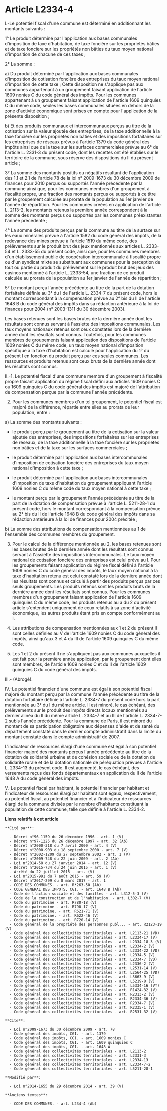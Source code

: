 # Article L2334-4

I.-Le potentiel fiscal d'une commune est déterminé en additionnant les montants suivants : 

1° Le produit déterminé par l'application aux bases communales d'imposition de taxe d'habitation, de taxe foncière sur les
propriétés bâties et de taxe foncière sur les propriétés non bâties du taux moyen national d'imposition de chacune de ces
taxes ; 

2° La somme : 

a) Du produit déterminé par l'application aux bases communales d'imposition de cotisation foncière des entreprises du taux
moyen national d'imposition de cette taxe ; Cette disposition ne s'applique pas aux communes appartenant à un groupement
faisant application de l'article 1609 nonies C du code général des impôts. Pour les communes appartenant à un groupement
faisant application de l'article 1609 quinquies C du même code, seules les bases communales situées en dehors de la zone
d'activité économique sont prises en compte pour l'application de la présente disposition ; 

b) Et des produits communaux et intercommunaux perçus au titre de la cotisation sur la valeur ajoutée des entreprises, de la
taxe additionnelle à la taxe foncière sur les propriétés non bâties et des impositions forfaitaires sur les entreprises de
réseaux prévus à l'article 1379 du code général des impôts ainsi que de la taxe sur les surfaces commerciales prévue au 6° de
l'article L. 2331-3 du présent code, dont les recettes ont été établies sur le territoire de la commune, sous réserve des
dispositions du II du présent article ; 

3° La somme des montants positifs ou négatifs résultant de l'application des 1.1 et 2.1 de l'article 78 de la loi n°
2009-1673 du 30 décembre 2009 de finances pour 2010 perçus ou supportés l'année précédente par la commune ainsi que, pour les
communes membres d'un groupement à fiscalité propre, une fraction des montants perçus ou supportés à ce titre par le
groupement calculée au prorata de la population au 1er janvier de l'année de répartition. Pour les communes créées en
application de l'article L. 2113-2, les montants retenus la première année correspondent à la somme des montants perçus ou
supportés par les communes préexistantes l'année précédente ; 

4° La somme des produits perçus par la commune au titre de la surtaxe sur les eaux minérales prévue à l'article 1582 du code
général des impôts, de la redevance des mines prévue à l'article 1519 du même code, des prélèvements sur le produit brut des
jeux mentionnés aux articles L. 2333-54 et L. 2333-55 du présent code, ainsi que, pour les communes membres d'un
établissement public de coopération intercommunale à fiscalité propre ou d'un syndicat mixte se substituant aux communes pour
la perception de tout ou partie du produit du prélèvement sur le produit brut des jeux des casinos mentionné à l'article L.
2333-54, une fraction de ce produit calculée au prorata de la population au 1er janvier de l'année de répartition ;

5° Le montant perçu l'année précédente au titre de la part de la dotation forfaitaire définie au 3° du I de l'article L.
2334-7 du présent code, hors le montant correspondant à la compensation prévue au 2° bis du II de l'article 1648 B du code
général des impôts dans sa rédaction antérieure à la loi de finances pour 2004 (n° 2003-1311 du 30 décembre 2003). 

Les bases retenues sont les bases brutes de la dernière année dont les résultats sont connus servant à l'assiette des
impositions communales. Les taux moyens nationaux retenus sont ceux constatés lors de la dernière année dont les résultats
sont connus. Toutefois, pour les communes membres de groupements faisant application des dispositions de l'article 1609
nonies C du même code, un taux moyen national d'imposition spécifique à la taxe d'habitation est calculé pour l'application
du 1° du présent I en fonction du produit perçu par ces seules communes. Les ressources et produits retenus sont ceux bruts
de la dernière année dont les résultats sont connus. 

II.-1. Le potentiel fiscal d'une commune membre d'un groupement à fiscalité propre faisant application du régime fiscal
défini aux articles 1609 nonies C ou 1609 quinquies C du code général des impôts est majoré de l'attribution de compensation
perçue par la commune l'année précédente. 

2. Pour les communes membres d'un tel groupement, le potentiel fiscal est majoré de la différence, répartie entre elles au
prorata de leur population, entre : 

a) La somme des montants suivants :

- le produit perçu par le groupement au titre de la cotisation sur la valeur ajoutée des entreprises, des impositions
forfaitaires sur les entreprises de réseaux, de la taxe additionnelle à la taxe foncière sur les propriétés non bâties et de
la taxe sur les surfaces commerciales ;

- le produit déterminé par l'application aux bases intercommunales d'imposition de cotisation foncière des entreprises du
taux moyen national d'imposition à cette taxe ;

- le produit déterminé par l'application aux bases intercommunales d'imposition de taxe d'habitation du groupement appliquant
l'article 1609 nonies C du même code du taux moyen national à cette taxe ;

- le montant perçu par le groupement l'année précédente au titre de la part de la dotation de compensation prévue à l'article
L. 5211-28-1 du présent code, hors le montant correspondant à la compensation prévue au 2° bis du II de l'article 1648 B du
code général des impôts dans sa rédaction antérieure à la loi de finances pour 2004 précitée ; 

b) La somme des attributions de compensation mentionnées au 1 de l'ensemble des communes membres du groupement. 

3. Pour le calcul de la différence mentionnée au 2, les bases retenues sont les bases brutes de la dernière année dont les
résultats sont connus servant à l'assiette des impositions intercommunales. Le taux moyen national de cotisation foncière des
entreprises est celui prévu au I. Pour les groupements faisant application du régime fiscal défini à l'article 1609 nonies C
du code général des impôts, le taux moyen national à la taxe d'habitation retenu est celui constaté lors de la dernière année
dont les résultats sont connus et calculé à partir des produits perçus par ces seuls groupements. Les produits retenus sont
les produits bruts de la dernière année dont les résultats sont connus. Pour les communes membres d'un groupement faisant
application de l'article 1609 quinquies C du même code, les produits retenus au a du 2 du présent article s'entendent
uniquement de ceux relatifs à sa zone d'activité économique, les autres produits étant pris en compte conformément au I. 

4. Les attributions de compensation mentionnées aux 1 et 2 du présent II sont celles définies au V de l'article 1609 nonies C
du code général des impôts, ainsi qu'aux 3 et 4 du III de l'article 1609 quinquies C du même code. 

5. Les 1 et 2 du présent II ne s'appliquent pas aux communes auxquelles il est fait pour la première année application, par
le groupement dont elles sont membres, de l'article 1609 nonies C et du II de l'article 1609 quinquies C du code général des
impôts. 

III.- (Abrogé).

IV.-Le potentiel financier d'une commune est égal à son potentiel fiscal majoré du montant perçu par la commune l'année
précédente au titre de la dotation forfaitaire définie à l'article L. 2334-7 du présent code hors la part mentionnée au 3° du
I du même article. Il est minoré, le cas échéant, des prélèvements sur le produit des impôts directs locaux mentionnés au
dernier alinéa du II du même article L. 2334-7 et au III de l'article L. 2334-7-2 subis l'année précédente. Pour la commune
de Paris, il est minoré du montant de sa participation obligatoire aux dépenses d'aide et de santé du département constaté
dans le dernier compte administratif dans la limite du montant constaté dans le compte administratif de 2007. 

L'indicateur de ressources élargi d'une commune est égal à son potentiel financier majoré des montants perçus l'année
précédente au titre de la dotation de solidarité urbaine et de cohésion sociale ou de la dotation de solidarité rurale et de
la dotation nationale de péréquation prévues à l'article L. 2334-13 du présent code. Il est augmenté, le cas échéant, des
versements reçus des fonds départementaux en application du II de l'article 1648 A du code général des impôts. 

V.-Le potentiel fiscal par habitant, le potentiel financier par habitant et l'indicateur de ressources élargi par habitant
sont égaux, respectivement, au potentiel fiscal, au potentiel financier et à l'indicateur de ressources élargi de la commune
divisés par le nombre d'habitants constituant la population de cette commune, telle que définie à l'article L. 2334-2.

**Liens relatifs à cet article**

	**Cité par**:

	  - Décret n°96-1159 du 26 décembre 1996 - art. 1 (V)
	  - Décret n°97-1225 du 26 décembre 1997 - art. 32 (Ab)
	  - Décret n°2000-318 du 7 avril 2000 - art. 4 (V)
	  - Décret n°2000-903 du 18 septembre 2000 - art. 7 (V)
	  - Décret n°2002-1209 du 27 septembre 2002 - art. 1 (V)
	  - Décret n°2009-748 du 22 juin 2009 - art. 2 (Ab)
	  - Loi n°2014-58 du 27 janvier 2014 - art. 12 (V)
	  - Décret n°2015-734 du 24 juin 2015 - art. 1 (V)
	  - Arrêté du 22 juillet 2015 - art. (V)
	  - Loi n°2015-991 du 7 août 2015 - art. 59 (V)
	  - Décret n°2017-299 du 8 mars 2017 - art. 1
	  - CODE DES COMMUNES. - art. R*263-50 (Ab)
	  - CODE GENERAL DES IMPOTS, CGI. - art. 1648 B (Ab)
	  - Code de l'action sociale et des familles - art. L312-5-3 (V)
	  - Code de la construction et de l'habitation. - art. L302-7 (V)
	  - Code du patrimoine - art. R780-18 (V)
	  - Code du patrimoine - art. R790-17 (V)
	  - Code du patrimoine. - art. R621-71 (V)
	  - Code du patrimoine. - art. R622-46 (V)
	  - Code du patrimoine. - art. R720-14 (V)
	  - Code général de la propriété des personnes publ... - art. R2123-19 (V)
	  - Code général des collectivités territoriales - art. L2113-21 (VD)
	  - Code général des collectivités territoriales - art. L2334-17 (V)
	  - Code général des collectivités territoriales - art. L2334-18-3 (V)
	  - Code général des collectivités territoriales - art. L2334-2 (V)
	  - Code général des collectivités territoriales - art. L2334-22 (VD)
	  - Code général des collectivités territoriales - art. L2334-5 (V)
	  - Code général des collectivités territoriales - art. L2334-7 (VD)
	  - Code général des collectivités territoriales - art. L2336-2 (V)
	  - Code général des collectivités territoriales - art. L2531-14 (V)
	  - Code général des collectivités territoriales - art. L2564-25 (VD)
	  - Code général des collectivités territoriales - art. L3663-9 (V)
	  - Code général des collectivités territoriales - art. L5219-8 (V)
	  - Code général des collectivités territoriales - art. L5334-16 (VT)
	  - Code général des collectivités territoriales - art. R1424-32 (V)
	  - Code général des collectivités territoriales - art. R2313-2 (V)
	  - Code général des collectivités territoriales - art. R2334-36 (V)
	  - Code général des collectivités territoriales - art. R2334-7 (V)
	  - Code général des collectivités territoriales - art. R2335-1 (V)
	  - Code général des collectivités territoriales - art. R2531-32 (V)

	**Cite**:

	  - Loi n°2009-1673 du 30 décembre 2009 - art. 78
	  - Code général des impôts, CGI. - art. 1379
	  - Code général des impôts, CGI. - art. 1609 nonies C
	  - Code général des impôts, CGI. - art. 1609 quinquies C
	  - Code général des impôts, CGI. - art. 1648 A
	  - Code général des collectivités territoriales - art. L2113-2
	  - Code général des collectivités territoriales - art. L2331-3
	  - Code général des collectivités territoriales - art. L2334-13
	  - Code général des collectivités territoriales - art. L2334-7-2
	  - Code général des collectivités territoriales - art. L5211-28-1

	**Modifié par**:

	  - Loi n°2014-1655 du 29 décembre 2014 - art. 39 (V)

	**Anciens textes**:

	  - CODE DES COMMUNES. - art. L234-4 (Ab)
